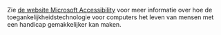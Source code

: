 Zie [de website Microsoft Accessibility](http://go.microsoft.com/fwlink/?LinkId=8431) voor meer informatie over hoe de toegankelijkheidstechnologie voor computers het leven van mensen met een handicap gemakkelijker kan maken.

<!--HONumber=Oct16_HO1-->


